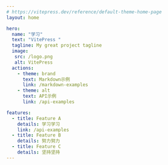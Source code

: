 ```yaml
---
# https://vitepress.dev/reference/default-theme-home-page
layout: home

hero:
  name: "学习"
  text: "VitePress "
  tagline: My great project tagline
  image:
   src: /logo.png
   alt: VitePress
  actions:
    - theme: brand
      text: Markdown示例
      link: /markdown-examples
    - theme: alt
      text: API示例
      link: /api-examples

features:
  - title: Feature A
    details: 学习学习
    link: /api-examples
  - title: Feature B
    details: 努力努力
  - title: Feature C
    details: 坚持坚持
---
```


